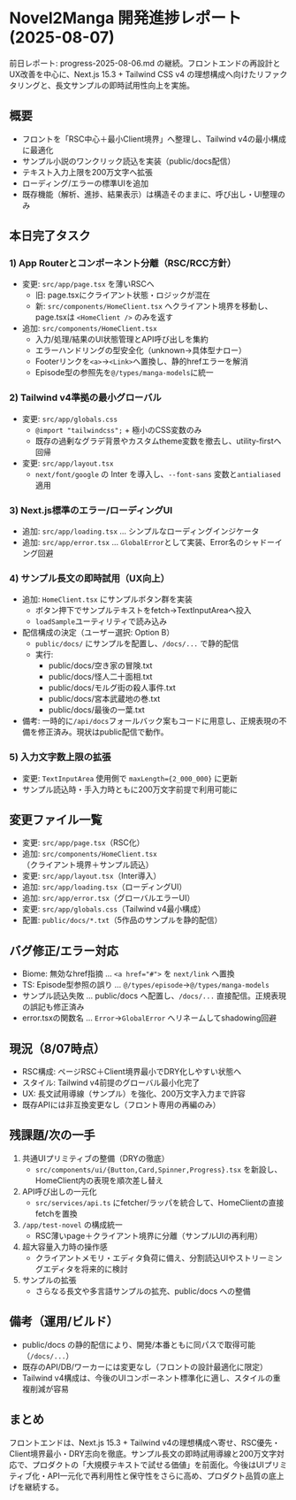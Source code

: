 # Novel2Manga 開発進捗レポート (2025-08-07)

前日レポート: progress-2025-08-06.md の継続。フロントエンドの再設計とUX改善を中心に、Next.js 15.3 + Tailwind CSS v4 の理想構成へ向けたリファクタリングと、長文サンプルの即時試用性向上を実施。

## 概要
- フロントを「RSC中心＋最小Client境界」へ整理し、Tailwind v4の最小構成に最適化
- サンプル小説のワンクリック読込を実装（public/docs配信）
- テキスト入力上限を200万文字へ拡張
- ローディング/エラーの標準UIを追加
- 既存機能（解析、進捗、結果表示）は構造そのままに、呼び出し・UI整理のみ

## 本日完了タスク

### 1) App Routerとコンポーネント分離（RSC/RCC方針）
- 変更: `src/app/page.tsx` を薄いRSCへ
  - 旧: page.tsxにクライアント状態・ロジックが混在
  - 新: `src/components/HomeClient.tsx` へクライアント境界を移動し、page.tsxは `<HomeClient />` のみを返す
- 追加: `src/components/HomeClient.tsx`
  - 入力/処理/結果のUI状態管理とAPI呼び出しを集約
  - エラーハンドリングの型安全化（unknown→具体型ナロー）
  - Footerリンクを`<a>`→`<Link>`へ置換し、静的hrefエラーを解消
  - Episode型の参照先を`@/types/manga-models`に統一

### 2) Tailwind v4準拠の最小グローバル
- 変更: `src/app/globals.css`
  - `@import "tailwindcss";` + 極小のCSS変数のみ
  - 既存の過剰なグラデ背景やカスタムtheme変数を撤去し、utility-firstへ回帰
- 変更: `src/app/layout.tsx`
  - `next/font/google` の Inter を導入し、`--font-sans` 変数と`antialiased`適用

### 3) Next.js標準のエラー/ローディングUI
- 追加: `src/app/loading.tsx` … シンプルなローディングインジケータ
- 追加: `src/app/error.tsx` … `GlobalError`として実装、Error名のシャドーイング回避

### 4) サンプル長文の即時試用（UX向上）
- 追加: `HomeClient.tsx` にサンプルボタン群を実装
  - ボタン押下でサンプルテキストをfetch→TextInputAreaへ投入
  - `loadSample`ユーティリティで読み込み
- 配信構成の決定（ユーザー選択: Option B）
  - `public/docs/` にサンプルを配置し、`/docs/...` で静的配信
  - 実行:
    - public/docs/空き家の冒険.txt
    - public/docs/怪人二十面相.txt
    - public/docs/モルグ街の殺人事件.txt
    - public/docs/宮本武蔵地の巻.txt
    - public/docs/最後の一葉.txt
- 備考: 一時的に`/api/docs`フォールバック案もコードに用意し、正規表現の不備を修正済み。現状はpublic配信で動作。

### 5) 入力文字数上限の拡張
- 変更: `TextInputArea` 使用側で `maxLength={2_000_000}` に更新
- サンプル読込時・手入力時ともに200万文字前提で利用可能に

## 変更ファイル一覧
- 変更: `src/app/page.tsx`（RSC化）
- 追加: `src/components/HomeClient.tsx`（クライアント境界＋サンプル読込）
- 変更: `src/app/layout.tsx`（Inter導入）
- 追加: `src/app/loading.tsx`（ローディングUI）
- 追加: `src/app/error.tsx`（グローバルエラーUI）
- 変更: `src/app/globals.css`（Tailwind v4最小構成）
- 配置: `public/docs/*.txt`（5作品のサンプルを静的配信）

## バグ修正/エラー対応
- Biome: 無効なhref指摘 … `<a href="#">` を `next/link` へ置換
- TS: Episode型参照の誤り … `@/types/episode`→`@/types/manga-models`
- サンプル読込失敗 … public/docs へ配置し、`/docs/...` 直接配信。正規表現の誤記も修正済み
- error.tsxの関数名 … `Error`→`GlobalError` へリネームしてshadowing回避

## 現況（8/07時点）
- RSC構成: ページRSC＋Client境界最小でDRY化しやすい状態へ
- スタイル: Tailwind v4前提のグローバル最小化完了
- UX: 長文試用導線（サンプル）を強化、200万文字入力まで許容
- 既存APIには非互換変更なし（フロント専用の再編のみ）

## 残課題/次の一手
1. 共通UIプリミティブの整備（DRYの徹底）
   - `src/components/ui/{Button,Card,Spinner,Progress}.tsx` を新設し、HomeClient内の表現を順次差し替え
2. API呼び出しの一元化
   - `src/services/api.ts` にfetcher/ラッパを統合して、HomeClientの直接fetchを置換
3. `/app/test-novel` の構成統一
   - RSC薄いpage＋クライアント境界に分離（サンプルUIの再利用）
4. 超大容量入力時の操作感
   - クライアントメモリ・エディタ負荷に備え、分割読込UIやストリーミングエディタを将来的に検討
5. サンプルの拡張
   - さらなる長文や多言語サンプルの拡充、public/docs への整備

## 備考（運用/ビルド）
- public/docs の静的配信により、開発/本番ともに同パスで取得可能（`/docs/...`）
- 既存のAPI/DB/ワーカーには変更なし（フロントの設計最適化に限定）
- Tailwind v4構成は、今後のUIコンポーネント標準化に適し、スタイルの重複削減が容易

## まとめ
フロントエンドは、Next.js 15.3 + Tailwind v4の理想構成へ寄せ、RSC優先・Client境界最小・DRY志向を徹底。サンプル長文の即時試用導線と200万文字対応で、プロダクトの「大規模テキストで試せる価値」を前面化。今後はUIプリミティブ化・API一元化で再利用性と保守性をさらに高め、プロダクト品質の底上げを継続する。

